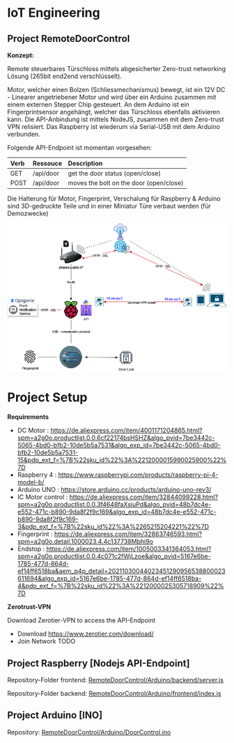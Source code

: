 # IoT Engineering
## Project RemoteDoorControl

**Konzept:**

Remote steuerbares Türschloss mittels abgesicherter Zero-trust networking Lösung (265bit end2end verschlüsselt).

Motor, welcher einen Bolzen (Schliessmechanismus) bewegt, ist ein 12V DC - Linearer angetriebener Motor und wird über ein Arduino zusammen mit einem externen Stepper Chip gesteuert.
An dem Arduino ist ein Fingerprintsensor angehängt, welcher das Türschloss ebenfalls aktivieren kann.
Die API-Anbindung ist mittels NodeJS, zusammen mit dem Zero-trust VPN relisiert. Das Raspberry ist wiederum via Serial-USB mit dem Arduino verbunden.

Folgende API-Endpoint ist momentan vorgesehen:

| Verb | Ressouce | Description |
|:-----|:--------|:------|
| GET | /api/door | get the door status (open/close) |
| POST | /api/door | moves the bolt on the door (open/close) |


Die Halterung für Motor, Fingerprint, Verschalung für Raspberry & Arduino sind 3D-gedruckte Teile und in einer Miniatur Türe verbaut werden (für Demozwecke)

![Alt text](ConceptDrawing.png "Concept")

# Project Setup

**Requirements**
- DC Motor : https://de.aliexpress.com/item/4001171204865.html?spm=a2g0o.productlist.0.0.6cf22174bsHSHZ&algo_pvid=7be3442c-5065-4bd0-bfb2-10de5b5a7531&algo_exp_id=7be3442c-5065-4bd0-bfb2-10de5b5a7531-15&pdp_ext_f=%7B%22sku_id%22%3A%2212000015990025900%22%7D 
- Raspberry 4 : https://www.raspberrypi.com/products/raspberry-pi-4-model-b/
- Arduino UNO : https://store.arduino.cc/products/arduino-uno-rev3/
- IC Motor control : https://de.aliexpress.com/item/32844099228.html?spm=a2g0o.productlist.0.0.3f4648faXsiuPd&algo_pvid=48b7dc4e-e552-471c-b890-9da8f2f9c169&algo_exp_id=48b7dc4e-e552-471c-b890-9da8f2f9c169-3&pdp_ext_f=%7B%22sku_id%22%3A%2265215204221%22%7D
- Fingerprint : https://de.aliexpress.com/item/32863746593.html?spm=a2g0o.detail.1000023.4.4c137738Mbhi9o
- Endstop : https://de.aliexpress.com/item/1005003341364053.html?spm=a2g0o.productlist.0.0.4c071c2fWjLzoe&algo_pvid=5167e6be-1785-477d-864d-ef14ff6518ba&aem_p4p_detail=20211030044023451290956538800023611694&algo_exp_id=5167e6be-1785-477d-864d-ef14ff6518ba-4&pdp_ext_f=%7B%22sku_id%22%3A%2212000025305718909%22%7D

**Zerotrust-VPN**

Download Zerotier-VPN to access the API-Endpoint
- Download https://www.zerotier.com/download/
- Join Network TODO

## Project Raspberry [Nodejs API-Endpoint]

Repository-Folder frontend: [RemoteDoorControl/Arduino/backend/server.js](RemoteDoorControl/Arduino/backend/server.js)

Repository-Folder backend: [RemoteDoorControl/Arduino/frontend/index.js](RemoteDoorControl/Arduino/frontend/index.js)



## Project Arduino [INO]
Repository: [RemoteDoorControl/Arduino/DoorControl.ino](RemoteDoorControl/Arduino/DoorControl.ino)


